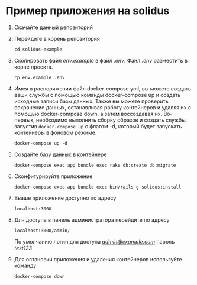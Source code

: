 # Пример приложения на solidus

1. Скачайте данный репозиторий

1. Перейдите в корень репозитория
    
    ```
    cd solidus-example 
    ```

1. Скопировать файл *env.example*  в файл *.env*. Файл *.env* разместить в корне проекта.

    ```
    cp env.example .env
    ```

1. Имея в распоряжении файл docker-compose.yml, вы можете создать ваши службы с помощью команды docker-compose up и создать исходные записи базы данных. Также вы можете проверить сохранение данных, останавливая работу контейнеров и удаляя их с помощью docker-compose down, а затем воссоздавая их. Во-первых, необходимо выполнить сборку образов и создать службы, запустив `docker-compose up` с флагом -d, который будет запускать контейнеры в фоновом режиме:
    ```
    docker-compose up -d
    ```
1.  Cоздайте базу данных в контейнере
    ```
    docker-compose exec app bundle exec rake db:create db:migrate
    ```
1.  Сконфигурируйте приложение 
    ```
    docker-compose exec app bundle exec bin/rails g solidus:install
    ```

1.  Вваше приложение доступно по адресу
    ```
    localhost:3000
    ```
1.  Для доступа в панель администратора перейдите по адресу
    ```
    localhost:3000/admin/
    ```
    По умолчанию логин для доступа *admin@example.com* пароль *test123*

1.  Для остановки приложения и удаления контейнеров используйте команду
    ```
    docker-compose down
    ```

